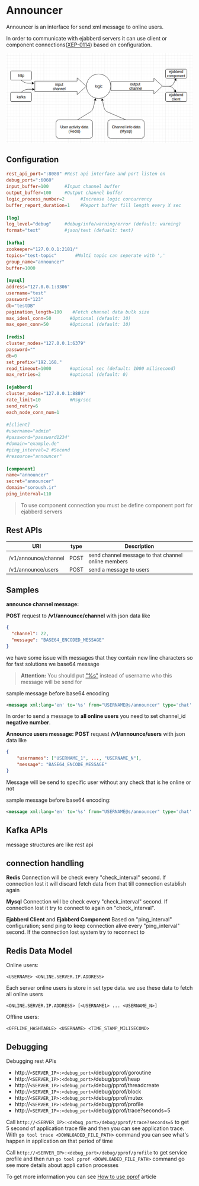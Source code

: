 
Announcer
=========
Announcer is an interface for send xml message to online users.

In order to communicate with ejabberd servers it can use client or component connections([XEP-0114](http://xmpp.org/extensions/xep-0114.html)) based on configuration.

![announcer architecture](./doc/image/arch.png)

Configuration
-------------
```toml
rest_api_port=":8080" #Rest api interface and port listen on
debug_port=":6060"
input_buffer=100      #Input channel buffer
output_buffer=100     #Output channel buffer
logic_process_number=2      #Increase logic concurrency
buffer_report_duration=1    #Report buffer fill length every X sec

[log]
log_level="debug"     #debug/info/warning/error (default: warning)
format="text"         #json/text (defualt: text)

[kafka]
zookeeper="127.0.0.1:2181/"
topics="test-topic"       #Multi topic can seperate with ','
group_name="announcer"
buffer=1000

[mysql]
address="127.0.0.1:3306"
username="test"
password="123"
db="testDB"
pagination_length=100    #Fetch channel data bulk size
max_ideal_conn=50       #Optional (default: 10)
max_open_conn=50        #Optional (default: 10)

[redis]
cluster_nodes="127.0.0.1:6379"
password=""
db=0
set_prefix="192.168."
read_timeout=1000       #optional sec (default: 1000 milisecond)
max_retries=2           #optional (default: 0)

[ejabberd]
cluster_nodes="127.0.0.1:8889"
rate_limit=10           #Msg/sec
send_retry=6
each_node_conn_num=1

#[client]
#username="admin"
#password="password1234"
#domain="example.de"
#ping_interval=2 #Second
#resource="announcer"

[component]
name="announcer"
secret="announcer"
domain="soroush.ir"
ping_interval=110
```

>To use component connection you must be define component port for ejabberd servers

Rest APIs
---------
|URI|type|Description|
|---|----|-----------|
|/v1/announce/channel|POST|send channel message to that channel online members|
|/v1/announce/users|POST|send a message to users|

Samples
-------

**announce channel message:**

**POST** request to **/v1/announce/channel** with json data like

```json
{
  "channel": 22,
  "message": "BASE64_ENCODED_MESSAGE"
}
```
we have some issue with messages that they contain new line characters so for fast solutions we base64 message
> **Attention:** You should put ["%s"](https://golang.org/pkg/fmt/) instead of username who this message will be send for

sample message before base64 encoding
```xml
<message xml:lang='en' to='%s' from="USERNAME@s/announcer" type='chat' id='ID_NUMBER' xmlns='jabber:client'><body>MESSAGE_CONTENT</body><body xml:lang='REPLY_ON_THREAD_ID'>989198872580</body><body xml:lang='MAJOR_TYPE'>SIMPLE_CHAT</body><body xml:lang='MINOR_TYPE'>TEXT</body><body xml:lang='REPLY_ON_MESSAGE_ID'>15219732781131af24fc1zwf</body><body xml:lang='SEND_TIME_IN_GMT'>1521973339583</body></message>
```

In order to send a message to **all online users** you need to set channel_id **negative number**.

**Announce users message:**
**POST** request **/v1/announce/users** with json data like
```json
{
    "usernames": ["USERNAME_1", ..., "USERNAME_N"],
    "message": "BASE64_ENCODE_MESSAGE"
}
```
Message will be send to specific user without any check that is he online or not

sample message before base64 encoding:
```xml
<message xml:lang='en' to='%s' from="USERNAME@s/announcer" type='chat' id='ID_NUMBER' xmlns='jabber:client'><body>MESSAGE_CONTENT</body><body xml:lang='REPLY_ON_THREAD_ID'>989198872580</body><body xml:lang='MAJOR_TYPE'>SIMPLE_CHAT</body><body xml:lang='MINOR_TYPE'>TEXT</body><body xml:lang='REPLY_ON_MESSAGE_ID'>15219732781131af24fc1zwf</body><body xml:lang='SEND_TIME_IN_GMT'>1521973339583</body></message>
```


Kafka APIs
----------
message structures are like rest api

connection handling
-------------------
**Redis**
Connection will be check every "check_interval" second.
If connection lost it will discard fetch data from that till connection establish again

**Mysql**
Connection will be check every "check_interval" second.
If connection lost it try to connect to again on "check_interval".

**Ejabberd Client** and **Ejabberd Component**
Based on "ping_interval" configuration; send ping to keep connection alive every "ping_interval" second.
If the connection lost system try to reconnect to

Redis Data Model
----------------
Online users:
```
<USERNAME> <ONLINE.SERVER.IP.ADDRESS>
```
Each server online users is store in set type data. we use these data to fetch all online users
```
<ONLINE.SERVER.IP.ADDRESS> [<USERNAME1> ... <USERNAME_N>]
```
Offline users:
```
<OFFLINE_HASHTABLE> <USERNAME> <TIME_STAMP_MILISECOND>
```

Debugging
---------
Debugging rest APIs

- http://`<SERVER_IP>:<debug_port>`/debug/pprof/goroutine
- http://`<SERVER_IP>:<debug_port>`/debug/pprof/heap
- http://`<SERVER_IP>:<debug_port>`/debug/pprof/threadcreate
- http://`<SERVER_IP>:<debug_port>`/debug/pprof/block
- http://`<SERVER_IP>:<debug_port>`/debug/pprof/mutex
- http://`<SERVER_IP>:<debug_port>`/debug/pprof/profile
- http://`<SERVER_IP>:<debug_port>`/debug/pprof/trace?seconds=5

Call `http://<SERVER_IP>:<debug_port>/debug/pprof/trace?seconds=5` to get 5 second of application trace file and then you can see application trace. With
`go tool trace <DOWNLOADED_FILE_PATH>` command you can see what's happen in application on that period of time

Call `http://<SERVER_IP>:<debug_port>/debug/pprof/profile` to get service profile and then run `go tool pprof <DOWNLOADED_FILE_PATH>` command go see more details about appli   cation processes

To get more information you can see [How to use pprof](https://www.integralist.co.uk/posts/profiling-go/) article